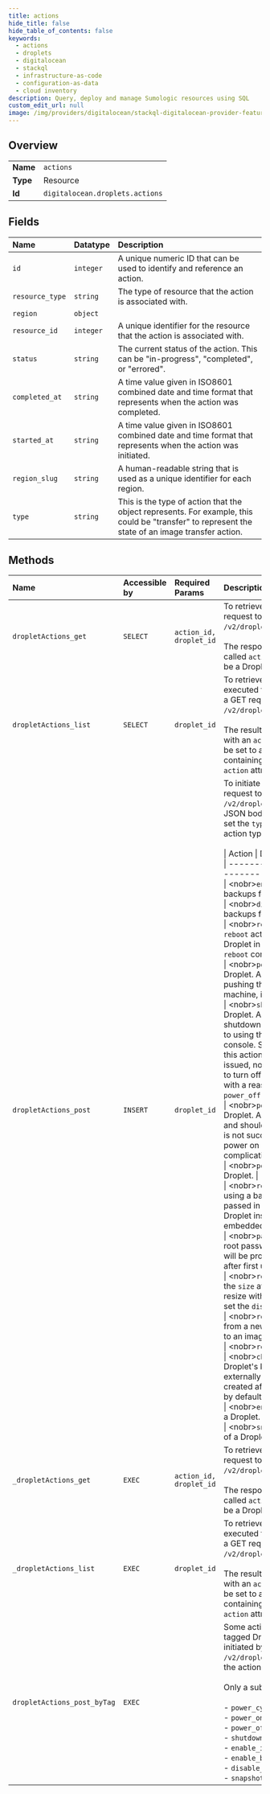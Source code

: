```yaml
---
title: actions
hide_title: false
hide_table_of_contents: false
keywords:
  - actions
  - droplets
  - digitalocean    
  - stackql
  - infrastructure-as-code
  - configuration-as-data
  - cloud inventory
description: Query, deploy and manage Sumologic resources using SQL
custom_edit_url: null
image: /img/providers/digitalocean/stackql-digitalocean-provider-featured-image.png
---
```

  
    

## Overview
<table><tbody>
<tr><td><b>Name</b></td><td><code>actions</code></td></tr>
<tr><td><b>Type</b></td><td>Resource</td></tr>
<tr><td><b>Id</b></td><td><code>digitalocean.droplets.actions</code></td></tr>
</tbody></table>

## Fields
| Name | Datatype | Description |
|:-----|:---------|:------------|
| `id` | `integer` | A unique numeric ID that can be used to identify and reference an action. |
| `resource_type` | `string` | The type of resource that the action is associated with. |
| `region` | `object` |  |
| `resource_id` | `integer` | A unique identifier for the resource that the action is associated with. |
| `status` | `string` | The current status of the action. This can be "in-progress", "completed", or "errored". |
| `completed_at` | `string` | A time value given in ISO8601 combined date and time format that represents when the action was completed. |
| `started_at` | `string` | A time value given in ISO8601 combined date and time format that represents when the action was initiated. |
| `region_slug` | `string` | A human-readable string that is used as a unique identifier for each region. |
| `type` | `string` | This is the type of action that the object represents. For example, this could be "transfer" to represent the state of an image transfer action. |
## Methods
| Name | Accessible by | Required Params | Description |
|:-----|:--------------|:----------------|:------------|
| `dropletActions_get` | `SELECT` | `action_id, droplet_id` | To retrieve a Droplet action, send a GET request to<br />`/v2/droplets/$DROPLET_ID/actions/$ACTION_ID`.<br /><br />The response will be a JSON object with a key called `action`. The value will<br />be a Droplet action object.<br /> |
| `dropletActions_list` | `SELECT` | `droplet_id` | To retrieve a list of all actions that have been executed for a Droplet, send<br />a GET request to `/v2/droplets/$DROPLET_ID/actions`.<br /><br />The results will be returned as a JSON object with an `actions` key. This will<br />be set to an array filled with `action` objects containing the standard<br />`action` attributes.<br /> |
| `dropletActions_post` | `INSERT` | `droplet_id` | To initiate an action on a Droplet send a POST request to<br />`/v2/droplets/$DROPLET_ID/actions`. In the JSON body to the request,<br />set the `type` attribute to on of the supported action types:<br /><br />\| Action                                   \| Details \|<br />\| ---------------------------------------- \| ----------- \|<br />\| &lt;nobr&gt;`enable_backups`&lt;/nobr&gt;            \| Enables backups for a Droplet \|<br />\| &lt;nobr&gt;`disable_backups`&lt;/nobr&gt;           \| Disables backups for a Droplet \|<br />\| &lt;nobr&gt;`reboot`&lt;/nobr&gt;                    \| Reboots a Droplet. A `reboot` action is an attempt to reboot the Droplet in a graceful way, similar to using the `reboot` command from the console. \|<br />\| &lt;nobr&gt;`power_cycle`&lt;/nobr&gt;               \| Power cycles a Droplet. A `powercycle` action is similar to pushing the reset button on a physical machine, it's similar to booting from scratch. \|<br />\| &lt;nobr&gt;`shutdown`&lt;/nobr&gt;                  \| Shutsdown a Droplet. A shutdown action is an attempt to shutdown the Droplet in a graceful way, similar to using the `shutdown` command from the console. Since a `shutdown` command can fail, this action guarantees that the command is issued, not that it succeeds. The preferred way to turn off a Droplet is to attempt a shutdown, with a reasonable timeout, followed by a `power_off` action to ensure the Droplet is off. \|<br />\| &lt;nobr&gt;`power_off`&lt;/nobr&gt;                 \| Powers off a Droplet. A `power_off` event is a hard shutdown and should only be used if the `shutdown` action is not successful. It is similar to cutting the power on a server and could lead to complications. \|<br />\| &lt;nobr&gt;`power_on`&lt;/nobr&gt;                  \| Powers on a Droplet. \|<br />\| &lt;nobr&gt;`restore`&lt;/nobr&gt;                   \| Restore a Droplet using a backup image. The image ID that is passed in must be a backup of the current Droplet instance. The operation will leave any embedded SSH keys intact. \|<br />\| &lt;nobr&gt;`password_reset`&lt;/nobr&gt;            \| Resets the root password for a Droplet. A new password will be provided via email. It must be changed after first use. \|<br />\| &lt;nobr&gt;`resize`&lt;/nobr&gt;                    \| Resizes a Droplet. Set the `size` attribute to a size slug. If a permanent resize with disk changes included is desired, set the `disk` attribute to `true`. \|<br />\| &lt;nobr&gt;`rebuild`&lt;/nobr&gt;                   \| Rebuilds a Droplet from a new base image. Set the `image` attribute to an image ID or slug. \|<br />\| &lt;nobr&gt;`rename`&lt;/nobr&gt;                    \| Renames a Droplet. \|<br />\| &lt;nobr&gt;`change_kernel`&lt;/nobr&gt;             \| Changes a Droplet's kernel. Only applies to Droplets with externally managed kernels. All Droplets created after March 2017 use internal kernels by default. \|<br />\| &lt;nobr&gt;`enable_ipv6`&lt;/nobr&gt;               \| Enables IPv6 for a Droplet. \|<br />\| &lt;nobr&gt;`snapshot`&lt;/nobr&gt;                  \| Takes a snapshot of a Droplet. \|<br /> |
| `_dropletActions_get` | `EXEC` | `action_id, droplet_id` | To retrieve a Droplet action, send a GET request to<br />`/v2/droplets/$DROPLET_ID/actions/$ACTION_ID`.<br /><br />The response will be a JSON object with a key called `action`. The value will<br />be a Droplet action object.<br /> |
| `_dropletActions_list` | `EXEC` | `droplet_id` | To retrieve a list of all actions that have been executed for a Droplet, send<br />a GET request to `/v2/droplets/$DROPLET_ID/actions`.<br /><br />The results will be returned as a JSON object with an `actions` key. This will<br />be set to an array filled with `action` objects containing the standard<br />`action` attributes.<br /> |
| `dropletActions_post_byTag` | `EXEC` |  | Some actions can be performed in bulk on tagged Droplets. The actions can be<br />initiated by sending a POST to `/v2/droplets/actions?tag_name=$TAG_NAME` with<br />the action arguments.<br /><br />Only a sub-set of action types are supported:<br /><br />- `power_cycle`<br />- `power_on`<br />- `power_off`<br />- `shutdown`<br />- `enable_ipv6`<br />- `enable_backups`<br />- `disable_backups`<br />- `snapshot`<br /> |
